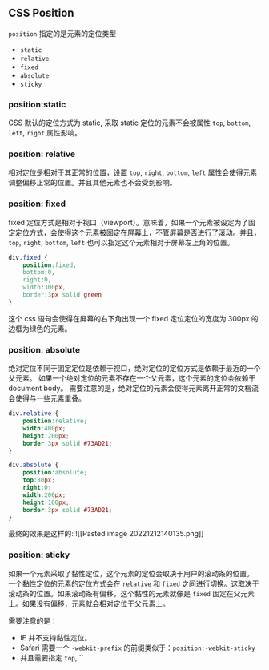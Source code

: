 
## CSS Position

`position` 指定的是元素的定位类型
- `static`
- `relative`
- `fixed`
- `absolute`
- `sticky`

### position:static

CSS 默认的定位方式为 static, 采取 static 定位的元素不会被属性 `top`, `bottom`, `left`, `right` 属性影响。

### position: relative 

相对定位是相对于其正常的位置，设置 `top`, `right`, `bottom`, `left` 属性会使得元素调整偏移正常的位置。并且其他元素也不会受到影响。

### position: fixed 

fixed 定位方式是相对于视口（viewport）。意味着，如果一个元素被设定为了固定定位方式，会使得这个元素被固定在屏幕上，不管屏幕是否进行了滚动。并且，`top`, `right`, `bottom`, `left` 也可以指定这个元素相对于屏幕左上角的位置。
```css
div.fixed {
	position:fixed,
	bottom:0,
	right:0,
	width:300px,
	border:3px solid green
}
```

这个 css 语句会使得在屏幕的右下角出现一个 fixed 定位定位的宽度为 300px 的边框为绿色的元素。


### position: absolute 

绝对定位不同于固定定位是依赖于视口，绝对定位的定位方式是依赖于最近的一个父元素。
如果一个绝对定位的元素不存在一个父元素，这个元素的定位会依赖于 document body。
需要注意的是，绝对定位的元素会使得元素离开正常的文档流会使得与一些元素重叠。
```css
div.relative {
	position:relative;
	width:400px;
	height:200px;
	border:3px solid #73AD21;
}

div.absolute {
	position:absolute;
	top:80px;
	right:0;
	width:200px;
	height:100px;
	border:3px solid #73AD21;
}
```

最终的效果是这样的:
![[Pasted image 20221212140135.png]]

### position: sticky 

如果一个元素采取了黏性定位，这个元素的定位会取决于用户的滚动条的位置。
一个黏性定位的元素的定位方式会在 `relative` 和 `fixed` 之间进行切换。这取决于滚动条的位置。如果滚动条有偏移，这个黏性的元素就像是 `fixed` 固定在父元素上。如果没有偏移，元素就会相对定位于父元素上。

需要注意的是：
- IE 并不支持黏性定位。
- Safari 需要一个 `-webkit-prefix` 的前缀类似于：`position:-webkit-sticky`
- 并且需要指定 `top`, ``
